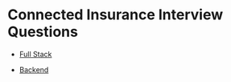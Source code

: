 # Connected Insurance Interview Questions
* [Full Stack](fullstack/README.md)

* [Backend](backend/README.md)

